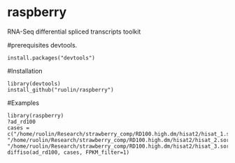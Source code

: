 # raspberry
RNA-Seq differential spliced transcripts toolkit

#prerequisites
devtools.
```
install.packages("devtools")
```

#Installation
```
library(devtools)
install_github("ruolin/raspberry")
```

#Examples
```
library(raspberry)
?ad_rd100
cases = c("/home/ruolin/Research/strawberry_comp/RD100.high.dm/hisat2/hisat_1.sorted.bam", "/home/ruolin/Research/strawberry_comp/RD100.high.dm/hisat2/hisat_2.sorted.bam", "/home/ruolin/Research/strawberry_comp/RD100.high.dm/hisat2/hisat_3.sorted.bam")
diffiso(ad_rd100, cases, FPKM_filter=1)
```
